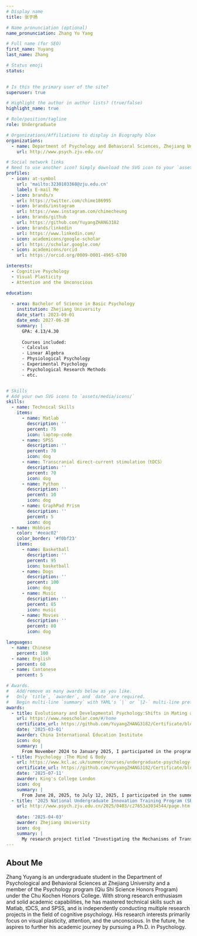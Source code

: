 ```yaml
---
# Display name
title: 张于扬

# Name pronunciation (optional)
name_pronunciation: Zhang Yu Yang

# Full name (for SEO)
first_name: Yuyang 
last_name: Zhang

# Status emoji
status:
  

# Is this the primary user of the site?
superuser: true

# Highlight the author in author lists? (true/false)
highlight_name: true

# Role/position/tagline
role: Undergraduate

# Organizations/Affiliations to display in Biography blox
organizations:
  - name: Department of Psychology and Behavioral Sciences, Zhejiang University
    url: http://www.psych.zju.edu.cn/

# Social network links
# Need to use another icon? Simply download the SVG icon to your `assets/media/icons/` folder.
profiles:
  - icon: at-symbol
    url: 'mailto:3230103368@zju.edu.cn'
    label: E-mail Me
  - icon: brands/x
    url: https://twitter.com/chime186995
  - icon: brands/instagram
    url: https://www.instagram.com/chimecheung
  - icon: brands/github
    url: https://github.com/YuyangZHANG3182
  - icon: brands/linkedin
    url: https://www.linkedin.com/
  - icon: academicons/google-scholar
    url: https://scholar.google.com/
  - icon: academicons/orcid
    url: https://orcid.org/0009-0001-4965-6700

interests:
  - Cognitive Psychology
  - Visual Plasticity
  - Attention and the Unconscious

education:
 
  - area: Bachelor of Science in Basic Psychology
    institution: Zhejiang University
    date_start: 2023-09-01
    date_end: 2027-06-30
    summary: |
      GPA: 4.13/4.30
      
      Courses included:
      - Calculus
      - Linear Algebra
      - Physiological Psychology
      - Experimental Psychology
      - Psychological Research Methods
      - etc.


# Skills
# Add your own SVG icons to `assets/media/icons/`
skills:
  - name: Technical Skills
    items:
      - name: Matlab
        description: ''
        percent: 75
        icon: laptop-code
      - name: SPSS
        description: ''
        percent: 70
        icon: dog
      - name: Transcranial direct-current stimulation（tDCS）
        description: ''
        percent: 70
        icon: dog
      - name: Python
        description: ''
        percent: 10
        icon: dog
      - name: GraphPad Prism
        description: ''
        percent: 5
        icon: dog
  - name: Hobbies
    color: '#eeac02'
    color_border: '#f0bf23'
    items:
      - name: Basketball
        description: ''
        percent: 95
        icon: basketball
      - name: Dogs
        description: ''
        percent: 100
        icon: dog
      - name: Music
        description: ''
        percent: 85
        icon: music
      - name: Movies
        description: ''
        percent: 80
        icon: dog

languages:
  - name: Chinese
    percent: 100
  - name: English
    percent: 60
  - name: Cantonese
    percent: 5

# Awards.
#   Add/remove as many awards below as you like.
#   Only `title`, `awarder`, and `date` are required.
#   Begin multi-line `summary` with YAML's `|` or `|2-` multi-line prefix and indent 2 spaces below.
awards:
  - title: Evolutionary and Developmental Psychology:Shifts in Mating and Social Bonding Motivations through the Evolution of Human Musicality
    url: https://www.neoscholar.com/#/home
    certificate_url: https://github.com/YuyangZHANG3182/Certificate/blob/73a5cc300ed35868c137694c6d23dd0f7ee98503/%E8%AF%81%E4%B9%A6-%E8%BF%9B%E5%8C%96%E4%B8%8E%E5%8F%91%E5%B1%95%E5%BF%83%E7%90%86%E5%AD%A6%EF%BC%9A%E4%BA%BA%E7%B1%BB%E4%B9%90%E6%84%9F%E6%BC%94%E5%8F%98%E4%B8%8B%E6%8B%A9%E5%81%B6%E5%92%8C%E4%BA%A4%E5%8F%8B%E5%8A%A8%E6%9C%BA%E7%9A%84%E5%8F%91%E5%B1%95%E5%8F%98%E5%8C%96-%E5%BC%A0%E4%BA%8E%E6%89%AC%20(1).pdf
    date: '2025-03-01'
    awarder: China International Education Institute
    icon: dog
    summary: |
      From November 2024 to January 2025, I participated in the program, where I studied fundamental theories in evolutionary and developmental psychology, explored cutting-edge research directions within the field, and successfully completed the program to earn a certificate.
  - title: Psychology :The Mind & Body
    url: https://www.kcl.ac.uk/summer/courses/undergraduate-psychology-the-mind-body
    certificate_url: https://github.com/YuyangZHANG3182/Certificate/blob/aa0c577d642a4fe5182806fde184e3694b188b43/KCL%20Summer%20School%20Transcript.pdf
    date: '2025-07-11'
    awarder: King's College London
    icon: dog
    summary: |
      From June 28, 2025, to July 12, 2025, I participated in the summer school at King's College London, where I studied fundamental and clinical knowledge in psychology, successfully completed the program, and obtained a certificate.
  - title: '2025 National Undergraduate Innovation Training Program (SRTP) at Zhejiang University'
    url: http://www.psych.zju.edu.cn/2025/0403/c27653a3034544/page.htm
    
    date: '2025-04-03'
    awarder: Zhejiang University
    icon: dog
    summary: |
      My research project titled "Investigating the Mechanisms of Transcranial Direct Current Stimulation (tDCS) in Modulating Monocular Deprivation Effects" has been selected as a National-level Innovative Training Project under Zhejiang University’s Student Research Training Program (SRTP) for 2025.
---
```


## About Me

Zhang Yuyang is an undergraduate student in the Department of Psychological and Behavioral Sciences at Zhejiang University and a member of the Psychology program (Qiu Shi Science Honors Program) under the Chu Kochen Honors College. With strong research enthusiasm and solid academic capabilities, he has mastered technical skills such as Matlab, tDCS, and SPSS, and is independently conducting multiple research projects in the field of cognitive psychology. His research interests primarily focus on visual plasticity, attention, and the unconscious. In the future, he aspires to further his academic journey by pursuing a Ph.D. in Psychology.
